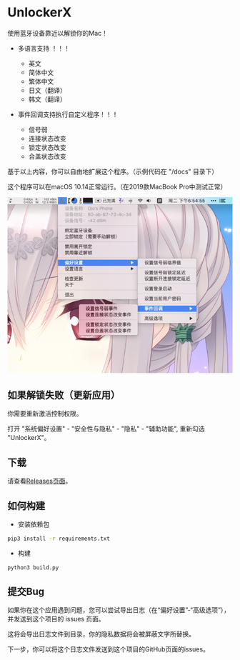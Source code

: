 # UnlockerX

使用蓝牙设备靠近以解锁你的Mac！

* 多语言支持 ！！！
  * 英文
  * 简体中文
  * 繁体中文
  * 日文（翻译）
  * 韩文（翻译）

* 事件回调支持执行自定义程序！！！
  * 信号弱
  * 连接状态改变
  * 锁定状态改变
  * 合盖状态改变

基于以上内容，你可以自由地扩展这个程序。（示例代码在 "/docs" 目录下）

这个程序可以在macOS 10.14正常运行。（在2019款MacBook Pro中测试正常）

![Thumbnail](docs/img/thumbnail_cn.png)

## 如果解锁失败（更新应用）

你需要重新激活控制权限。

打开 "系统偏好设置" - "安全性与隐私" - "隐私" - "辅助功能", 重新勾选 "UnlockerX"。

## 下载

请查看[Releases页面](../../releases)。

## 如何构建

* 安装依赖包

```bash
pip3 install -r requirements.txt
```

* 构建

```bash
python3 build.py
```


## 提交Bug

如果你在这个应用遇到问题，您可以尝试导出日志（在“偏好设置”-“高级选项”），并发送到这个项目的 issues 页面。

这将会导出日志文件到目录，你的隐私数据将会被屏蔽文字所替换。

下一步，你可以将这个日志文件发送到这个项目的GitHub页面的issues。
